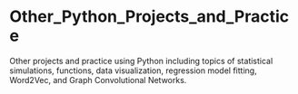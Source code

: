 # Other_Python_Projects_and_Practice
Other projects and practice using Python including topics of statistical simulations, functions, data visualization, regression model fitting, Word2Vec, and Graph Convolutional Networks.
